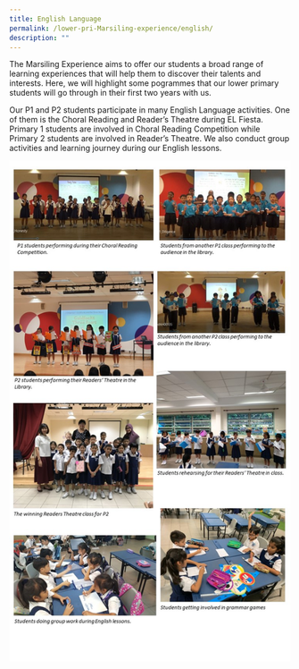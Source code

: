 ```yaml
---
title: English Language
permalink: /lower-pri-Marsiling-experience/english/
description: ""
---
```


The Marsiling Experience aims to offer our students a broad range of learning experiences that will help them to discover their talents and interests. Here, we will highlight some pogrammes that our lower primary students will go through in their first two years with us.

Our P1 and P2 students participate in many English Language activities. One of them is the Choral Reading and Reader’s Theatre during EL Fiesta. Primary 1 students are involved in Choral Reading Competition while Primary 2 students are involved in Reader’s Theatre. We also conduct group activities and learning journey during our English lessons.

![](/images/LP%20MPS%20Experience/Eng.jpeg)